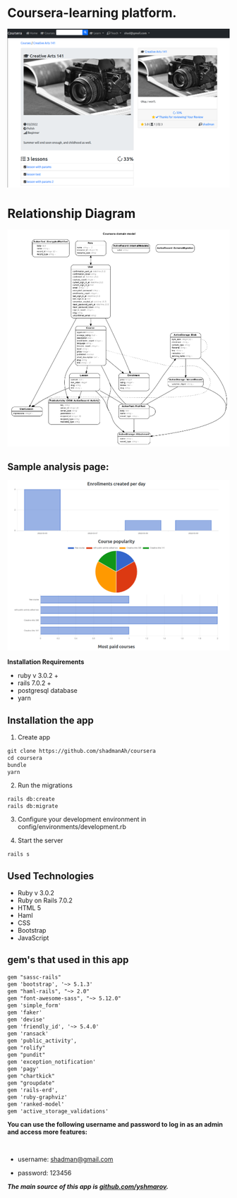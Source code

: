 # Coursera-learning platform.

![This is an image](https://github.com/shadmanAh/coursera/blob/main/coursera.png)

# Relationship Diagram

![This is an image](https://github.com/shadmanAh/coursera/blob/main/coursera_model.png)

## Sample analysis page:

![This is an image](https://github.com/shadmanAh/coursera/blob/main/course_chart.png)

**Installation Requirements**

- ruby v 3.0.2 +
- rails 7.0.2 +
- postgresql database
- yarn

## Installation the app

1. Create app

```
git clone https://github.com/shadmanAh/coursera
cd coursera
bundle
yarn
```

2. Run the migrations
```
rails db:create
rails db:migrate
```

3. Configure your development environment in config/environments/development.rb

4. Start the server
```
rails s
```

## Used Technologies

- Ruby v 3.0.2
- Ruby on Rails 7.0.2
- HTML 5
- Haml
- CSS
- Bootstrap
- JavaScript

## gem's that used in this app

```
gem "sassc-rails"
gem 'bootstrap', '~> 5.1.3'
gem "haml-rails", "~> 2.0"
gem "font-awesome-sass", "~> 5.12.0"
gem 'simple_form'
gem 'faker'
gem 'devise'
gem 'friendly_id', '~> 5.4.0'
gem 'ransack'
gem 'public_activity',
gem "rolify"
gem "pundit"
gem 'exception_notification'
gem 'pagy'
gem "chartkick"
gem "groupdate"
gem 'rails-erd',
gem 'ruby-graphviz'
gem 'ranked-model'
gem 'active_storage_validations'

```

**You can use the following username and password to log in as an admin and access more features:**

‍‍
- username: shadman@gmail.com

- password: 123456


***The main source of this app is [github.com/yshmarov](https://github.com/corsego/corsego).***

